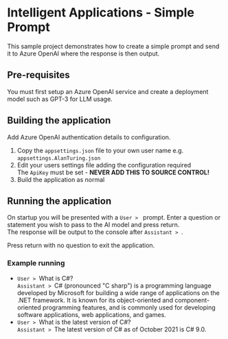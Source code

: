 # Intelligent Applications - Simple Prompt

This sample project demonstrates how to create a simple prompt and send it to Azure OpenAI where the response is then output.

## Pre-requisites

You must first setup an Azure OpenAI service and create a deployment model such as GPT-3 for LLM usage.

## Building the application

Add Azure OpenAI authentication details to configuration.
1. Copy the `appsettings.json` file to your own user name e.g. `appsettings.AlanTuring.json`
1. Edit your users settings file adding the configuration required<br/>
The `ApiKey` must be set - **NEVER ADD THIS TO SOURCE CONTROL!**
1. Build the application as normal
 
## Running the application

On startup you will be presented with a `User > ` prompt.
Enter a question or statement you wish to pass to the AI model and press return.<br/>
The response will be output to the console after `Assistant > `.

Press return with no question to exit the application.

### Example running

* `User > `What is C#?<br/>
`Assistant > `C# (pronounced "C sharp") is a programming language developed by Microsoft for building a wide range of applications on the .NET framework. It is known for its object-oriented and component-oriented programming features, and is commonly used for developing software applications, web applications, and games.
* `User > `What is the latest version of C#?<br/>
`Assistant > `The latest version of C# as of October 2021 is C# 9.0.
